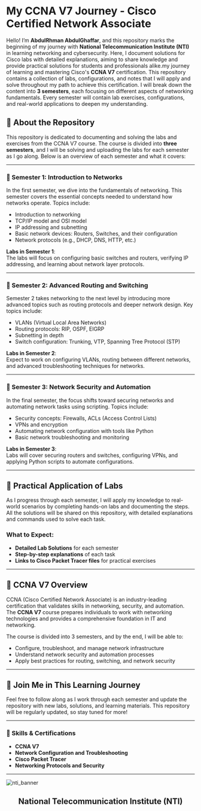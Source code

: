 # **My CCNA V7 Journey - Cisco Certified Network Associate**
Hello! I’m **AbdulRhman AbdulGhaffar**, and this repository marks the beginning of my journey with **National Telecommunication Institute (NTI)** in learning networking and cybersecurity. Here, I document solutions for Cisco labs with detailed explanations, aiming to share knowledge and provide practical solutions for students and professionals alike.my journey of learning and mastering Cisco's **CCNA V7** certification. This repository contains a collection of labs, configurations, and notes that I will apply and solve throughout my path to achieve this certification. I will break down the content into **3 semesters**, each focusing on different aspects of networking fundamentals. Every semester will contain lab exercises, configurations, and real-world applications to deepen my understanding.

## **🔹 About the Repository**

This repository is dedicated to documenting and solving the labs and exercises from the CCNA V7 course. The course is divided into **three semesters**, and I will be solving and uploading the labs for each semester as I go along. Below is an overview of each semester and what it covers:

---

### **🔹 Semester 1: Introduction to Networks**

In the first semester, we dive into the fundamentals of networking. This semester covers the essential concepts needed to understand how networks operate. Topics include:

- Introduction to networking
- TCP/IP model and OSI model
- IP addressing and subnetting
- Basic network devices: Routers, Switches, and their configuration
- Network protocols (e.g., DHCP, DNS, HTTP, etc.)

**Labs in Semester 1**:  
The labs will focus on configuring basic switches and routers, verifying IP addressing, and learning about network layer protocols.

---

### **🔹 Semester 2: Advanced Routing and Switching**

Semester 2 takes networking to the next level by introducing more advanced topics such as routing protocols and deeper network design. Key topics include:

- VLANs (Virtual Local Area Networks)
- Routing protocols: RIP, OSPF, EIGRP
- Subnetting in depth
- Switch configuration: Trunking, VTP, Spanning Tree Protocol (STP)

**Labs in Semester 2**:  
Expect to work on configuring VLANs, routing between different networks, and advanced troubleshooting techniques for networks.

---

### **🔹 Semester 3: Network Security and Automation**

In the final semester, the focus shifts toward securing networks and automating network tasks using scripting. Topics include:

- Security concepts: Firewalls, ACLs (Access Control Lists)
- VPNs and encryption
- Automating network configuration with tools like Python
- Basic network troubleshooting and monitoring

**Labs in Semester 3**:  
Labs will cover securing routers and switches, configuring VPNs, and applying Python scripts to automate configurations.

---

## **🔹 Practical Application of Labs**

As I progress through each semester, I will apply my knowledge to real-world scenarios by completing hands-on labs and documenting the steps. All the solutions will be shared on this repository, with detailed explanations and commands used to solve each task.

### **What to Expect**:
- **Detailed Lab Solutions** for each semester
- **Step-by-step explanations** of each task
- **Links to Cisco Packet Tracer files** for practical exercises

---

## **🔹 CCNA V7 Overview**

CCNA (Cisco Certified Network Associate) is an industry-leading certification that validates skills in networking, security, and automation. The **CCNA V7** course prepares individuals to work with networking technologies and provides a comprehensive foundation in IT and networking.

The course is divided into 3 semesters, and by the end, I will be able to:

- Configure, troubleshoot, and manage network infrastructure
- Understand network security and automation processes
- Apply best practices for routing, switching, and network security

---

## **🔹 Join Me in This Learning Journey**

Feel free to follow along as I work through each semester and update the repository with new labs, solutions, and learning materials. This repository will be regularly updated, so stay tuned for more!

---

### **🔹 Skills & Certifications**

- **CCNA V7**  
- **Network Configuration and Troubleshooting**  
- **Cisco Packet Tracer**  
- **Networking Protocols and Security**
---
![nti_banner](https://github.com/user-attachments/assets/b74044b6-7305-45dd-99b7-3e9c00b2d1b3)

<h2 align="center">National Telecommunication Institute (NTI)</h2>
